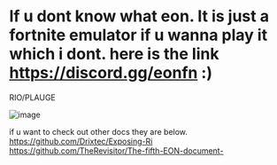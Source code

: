 # If u dont know what eon. It is just a fortnite emulator if u wanna play it which i dont. here is the link https://discord.gg/eonfn :)

RIO/PLAUGE


![image](https://github.com/user-attachments/assets/e12633ec-7ace-43be-a36d-67a378811cef)



if u want to check out other docs they are below.
https://github.com/Drixtec/Exposing-Ri
https://github.com/TheRevisitor/The-fifth-EON-document-
